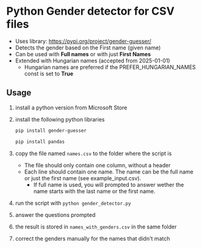 # Python Gender detector for CSV files

- Uses library: <https://pypi.org/project/gender-guesser/>
- Detects the gender based on the First name (given name)
- Can be used with **Full names** or with just **First Names**
- Extended with Hungarian names (accepted from 2025-01-01)
  - Hungarian names are preferred if the PREFER_HUNGARIAN_NAMES const is set to **True**

## Usage

1. install a python version from Microsoft Store
2. install the following python libraries

    ```sh
    pip install gender-guesser
    ```

    ```sh
    pip install pandas
    ```

3. copy the file named ```names.csv``` to the folder where the script is

    - The file should only contain one column, without a header
    - Each line should contain one name. The name can be the full name or just the first name (see example_input.csv).
        - If full name is used, you will prompted to answer wether the name starts with the last name or the first name.

4. run the script with ```python gender_detector.py```
5. answer the questions prompted
6. the result is stored in ```names_with_genders.csv``` in the same folder
7. correct the genders manually for the names that didn't match
